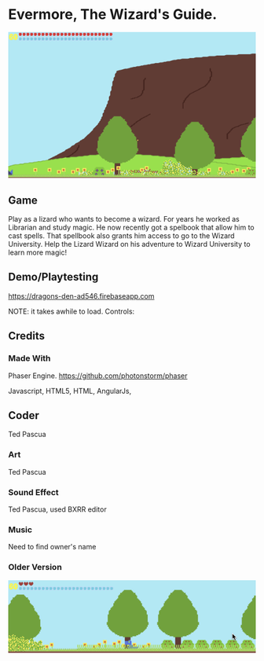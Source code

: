 # Evermore, The Wizard's Guide.


![Alt text](https://github.com/tpascua11/Evermore_Wizard1/blob/master/document/DinosaurWizardV82.gif "Dinosaur Wizard")


## Game
Play as a lizard who wants to become a wizard. For years he worked as Librarian and study magic. He now recently got a spelbook that allow him to cast spells. That spellbook also grants him access to go to the Wizard University. Help the Lizard Wizard on his adventure to Wizard University to learn more magic!


## Demo/Playtesting

https://dragons-den-ad546.firebaseapp.com

NOTE: it takes awhile to load.
Controls:

## Credits

### Made With

Phaser Engine. https://github.com/photonstorm/phaser

Javascript, HTML5, HTML, AngularJs, 


## Coder

Ted Pascua
 
### Art

Ted Pascua

### Sound Effect

  Ted Pascua, used BXRR editor

### Music
   Need to find owner's name
   
### Older Version
![Alt text](https://github.com/tpascua11/Evermore_Wizard1/blob/master/document/DinosaurWizardBetter.gif "Optional title")



